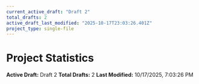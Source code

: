 ```yaml
---
current_active_draft: "Draft 2"
total_drafts: 2
active_draft_last_modified: "2025-10-17T23:03:26.401Z"
project_type: single-file
---
```


# Project Statistics

**Active Draft:** Draft 2
**Total Drafts:** 2
**Last Modified:** 10/17/2025, 7:03:26 PM
